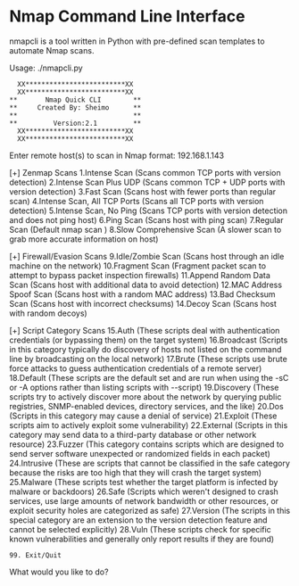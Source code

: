 


Nmap Command Line Interface
=======
nmapcli is a tool written in Python with pre-defined scan templates to automate Nmap scans.

Usage: ./nmapcli.py


      XX*************************XX
      XX*************************XX
    **       Nmap Quick CLI        **
    **     Created By: Sheimo      **
    **                             **
    **         Version:2.1         **
      XX*************************XX
      XX*************************XX

Enter remote host(s) to scan in Nmap format: 192.168.1.143

[+] Zenmap Scans
     1.Intense Scan (Scans common TCP ports with version detection)
     2.Intense Scan Plus UDP (Scans common TCP + UDP ports with version detection)
     3.Fast Scan (Scans host with fewer ports than regular scan)
     4.Intense Scan, All TCP Ports (Scans all TCP ports with version detection)
     5.Intense Scan, No Ping (Scans TCP ports with version detection and does not ping host)
     6.Ping Scan (Scans host with ping scan)
     7.Regular Scan (Default nmap scan )
     8.Slow Comprehensive Scan (A slower scan to grab more accurate information on host)

[+] Firewall/Evasion Scans
     9.Idle/Zombie Scan (Scans host through an idle machine on the network)
    10.Fragment Scan (Fragment packet scan to attempt to bypass packet inspection firewalls)
    11.Append Random Data Scan (Scans host with additional data to avoid detection)
    12.MAC Address Spoof Scan (Scans host with a random MAC address)
    13.Bad Checksum Scan (Scans host with incorrect checksums)
    14.Decoy Scan (Scans host with random decoys)

[+] Script Category Scans
    15.Auth (These scripts deal with authentication credentials (or bypassing them) on the target system)
    16.Broadcast (Scripts in this category typically do discovery of hosts not listed on the command line by broadcasting on the local network)
    17.Brute (These scripts use brute force attacks to guess authentication credentials of a remote server)
    18.Default (These scripts are the default set and are run when using the -sC or -A options rather than listing scripts with --script)
    19.Discovery (These scripts try to actively discover more about the network by querying public registries, SNMP-enabled devices, directory services, and the like)
    20.Dos (Scripts in this category may cause a denial of service)
    21.Exploit (These scripts aim to actively exploit some vulnerability)
    22.External (Scripts in this category may send data to a third-party database or other network resource)
    23.Fuzzer (This category contains scripts which are designed to send server software unexpected or randomized fields in each packet)
    24.Intrusive (These are scripts that cannot be classified in the safe category because the risks are too high that they will crash the target system)
    25.Malware (These scripts test whether the target platform is infected by malware or backdoors)
    26.Safe (Scripts which weren't designed to crash services, use large amounts of network bandwidth or other resources, or exploit security holes are categorized as safe)
    27.Version (The scripts in this special category are an extension to the version detection feature and cannot be selected explicitly)
    28.Vuln (These scripts check for specific known vulnerabilities and generally only report results if they are found)

    99. Exit/Quit
    
What would you like to do? 

